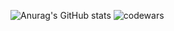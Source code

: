 

![Anurag's GitHub stats](https://github-readme-stats.vercel.app/api?username=bartoshevich&show_icons=true&theme=slateorange) 
![codewars](https://www.codewars.com/users/rsschool_bdc5caf8415a6083/badges/small)

<!--
**bartoshevich/bartoshevich** is a ✨ _special_ ✨ repository because its `README.md` (this file) appears on your GitHub profile.

Here are some ideas to get you started:

- 🔭 I’m currently working on ...
- 🌱 I’m currently learning ...
- 👯 I’m looking to collaborate on ...
- 🤔 I’m looking for help with ...
- 💬 Ask me about ...
- 📫 How to reach me: ...
- 😄 Pronouns: ...
- ⚡ Fun fact: ...
-->
